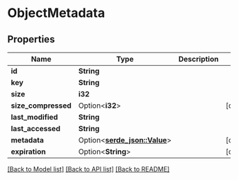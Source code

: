 # ObjectMetadata

## Properties

Name | Type | Description | Notes
------------ | ------------- | ------------- | -------------
**id** | **String** |  | 
**key** | **String** |  | 
**size** | **i32** |  | 
**size_compressed** | Option<**i32**> |  | [optional]
**last_modified** | **String** |  | 
**last_accessed** | **String** |  | 
**metadata** | Option<[**serde_json::Value**](.md)> |  | [optional]
**expiration** | Option<**String**> |  | [optional]

[[Back to Model list]](../README.md#documentation-for-models) [[Back to API list]](../README.md#documentation-for-api-endpoints) [[Back to README]](../README.md)


